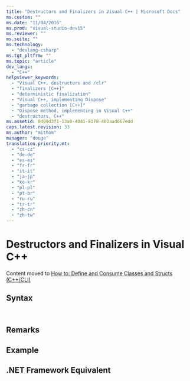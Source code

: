 ```yaml
---
title: "Destructors and Finalizers in Visual C++ | Microsoft Docs"
ms.custom: ""
ms.date: "11/04/2016"
ms.prod: "visual-studio-dev15"
ms.reviewer: ""
ms.suite: ""
ms.technology: 
  - "devlang-csharp"
ms.tgt_pltfrm: ""
ms.topic: "article"
dev_langs: 
  - "C++"
helpviewer_keywords: 
  - "Visual C++, destructors and /clr"
  - "finalizers [C++]"
  - "deterministic finalization"
  - "Visual C++, implementing Dispose"
  - "garbage collection [C++]"
  - "Dispose method, implementing in Visual C++"
  - "destructors, C++"
ms.assetid: 0d09d3f1-13a0-4041-8178-402aad667edd
caps.latest.revision: 33
ms.author: "mithom"
manager: "douge"
translation.priority.mt: 
  - "cs-cz"
  - "de-de"
  - "es-es"
  - "fr-fr"
  - "it-it"
  - "ja-jp"
  - "ko-kr"
  - "pl-pl"
  - "pt-br"
  - "ru-ru"
  - "tr-tr"
  - "zh-cn"
  - "zh-tw"
---
```

# Destructors and Finalizers in Visual C++
Content moved to [How to: Define and Consume Classes and Structs (C++/CLI)](../Topic/How%20to:%20Define%20and%20Consume%20Classes%20and%20Structs%20\(C++-CLI\).md)  
  
## Syntax  
  
```  
  
```  
  
## Remarks  
  
## Example  
  
## .NET Framework Equivalent